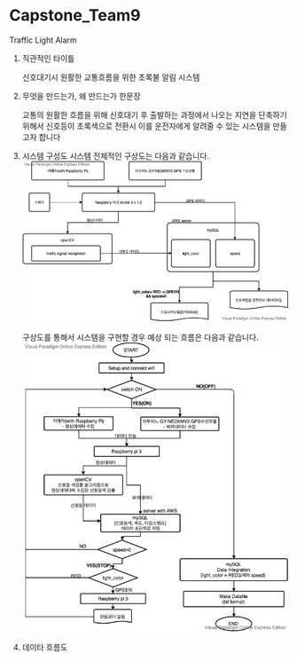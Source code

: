 # Capstone_Team9
Traffic Light Alarm

1. 직관적인 타이틀

    신호대기시 원활한 교통흐름을 위한 초록불 알림 시스템
  
2. 무엇을 만드는가, 왜 만드는가 한문장

    교통의 원활한 흐름을 위해 신호대기 후 출발하는 과정에서 나오는 지연을 단축하기 위해서 신호등이 초록색으로 전환시 이를 운전자에게
    알려줄 수 있는 시스템을 만들고자 합니다
  
3. 시스템 구성도
    시스템 전체적인 구상도는 다음과 같습니다.
    ![system](./Image/system.jpg)
    
    구상도를 통해서 시스템을 구현할 경우 예상 되는 흐름은 다음과 같습니다.
    ![system_flow](./Image/system_Flow.jpg)
    
  
4. 데이타 흐름도
